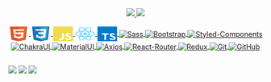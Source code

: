 <div align="center">
  <a href="https://github.com/Bruno-Messias-B-S">
  <img height="190em" src="https://github-readme-stats.vercel.app/api?username=Bruno-Messias-B-S&show_icons=true&theme=transparent&include_all_commits=true"/>
  <img height="190em" src="https://github-readme-stats.vercel.app/api/top-langs/?username=Bruno-Messias-B-S&layout=compact&theme=transparent"/>
</div>
  
<div align="center"><br>          
  <img align="center" alt="HTML" height="30" width="40" src="https://raw.githubusercontent.com/devicons/devicon/master/icons/html5/html5-original.svg">
  <img align="center" alt="CSS" height="30" width="40" src="https://raw.githubusercontent.com/devicons/devicon/master/icons/css3/css3-original.svg">
  <img align="center" alt="Js" height="30" width="40" src="https://raw.githubusercontent.com/devicons/devicon/master/icons/javascript/javascript-plain.svg">
  <img align="center" alt="ReactJS" height="30" width="40" src="https://raw.githubusercontent.com/devicons/devicon/master/icons/react/react-original.svg">
  <img align="center" alt="Typescript" height="30" width="40" src="https://raw.githubusercontent.com/devicons/devicon/master/icons/typescript/typescript-original.svg">
  <img align="center" alt="Sass" height="33" width="40" src="https://cdn.jsdelivr.net/gh/devicons/devicon/icons/sass/sass-original.svg">
  <img align="center" alt="Bootstrap" height="35" width="40" src="https://cdn.jsdelivr.net/gh/devicons/devicon/icons/bootstrap/bootstrap-original.svg">
  <img align="center" alt="Styled-Components" height="30" width="40" src="https://avatars.githubusercontent.com/u/20658825?s=200&v=4">
  <img align="center" alt="ChakraUI" height="30" width="40" margin="20px" src="https://bestofjs.org/logos/chakra-ui.dark.svg">
  <img align="center" alt="MaterialUI" height="30" width="40" src="https://cdn.jsdelivr.net/gh/devicons/devicon/icons/materialui/materialui-original.svg">
  <img align="center" alt="Axios" height="38" width="40" src="https://avatars.githubusercontent.com/u/32372333?s=200&v=4">
  <img align="center" alt="React-Router" height="30" width="40" src="https://www.svgrepo.com/show/354262/react-router.svg">
  <img align="center" alt="Redux" height="30" width="40" src="https://cdn.jsdelivr.net/gh/devicons/devicon/icons/redux/redux-original.svg">
  <img align="center" alt="Git" height="30" width="40" src="https://cdn.jsdelivr.net/gh/devicons/devicon/icons/git/git-original.svg">
  <img align="center" alt="GitHub" height="30" width="40" src="https://cdn.jsdelivr.net/gh/devicons/devicon/icons/github/github-original.svg">
</div>
  
  ##
  
<div>
  <a href="https://brunom-portfolio.vercel.app"><img src="https://img.shields.io/badge/website-000000?style=for-the-badge&logo=About.me&logoColor=white" target="_blank"></a>
  <a href="mailto:bs.bruno.messias@gmail.com"><img src="https://img.shields.io/badge/-Gmail-%23333?style=for-the-badge&logo=gmail&logoColor=red" target="_blank"></a>
  <a href="https://www.linkedin.com/in/bruno-messias-bs/" target="_blank"><img src="https://img.shields.io/badge/LinkedIn-0077B5?style=for-the-badge&logo=linkedin&logoColor=white"></a>
</div>
